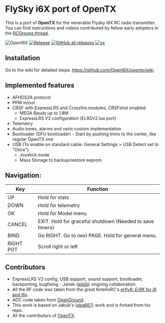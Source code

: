 # FlySky i6X port of OpenTX

This is a port of **OpenTX** for the venerable Flysky i6X RC radio transmitter.<br>
You can find instructions and videos contributed by fellow early adopters in the [RCGroups thread](https://www.rcgroups.com/forums/showthread.php?3916435-FlySky-I6X-port-of-OpenTX).

![OpenI6X](https://circleci.com/gh/OpenI6X/opentx.svg?style=shield)
[![Release](https://img.shields.io/github/v/release/OpenI6X/opentx?include_prereleases)](https://github.com/OpenI6X/opentx/releases)
[![GitHub all releases](https://img.shields.io/github/downloads/OpenI6X/opentx/total)](https://github.com/OpenI6X/opentx/releases)
[![xx](https://img.shields.io/badge/telegram-group-blue)](https://t.me/otx_flysky_i6x)

## Installation

Go to the wiki for detailed steps: https://github.com/OpenI6X/opentx/wiki

## Implemented features 

* AFHDS2A protocol
* PPM in/out
* CRSF with ExpressLRS and Crossfire modules, CRSFshot enabled
  * MEGA Bauds up to 1.8M
  * ExpressLRS V2 configuration (ELRSV2.lua port)
* Telemetry
* Audio tones, alarms and vario custom implementation
* Bootloader (DFU bootloader) - Start by pushing trims to the center, like regular OpenTX one
* USB (To enable on standard cable: General Settings > USB Detect set to "Once")
  * Joystick mode
  * Mass Storage to backup/restore eeprom

## Navigation:

| Key | Function |
| --- | --- |
| UP     | Hold for stats |                              
| DOWN   | Hold for telemetry |                                  
| OK     | Hold for Model menu |
| CANCEL | EXIT. Hold for graceful shutdown (Needed to save timers) |                      
| BIND   | Go RIGHT. Go to next PAGE. Hold for general menu. |
| RIGHT POT | Scroll right or left |

## Contributors

* ExpressLRS V2 config, USB support, sound support, bootloader, backporting, bugfixing - Janek ([ajjjjjjjj](https://github.com/ajjjjjjjj)) ongoing collaboration.
* All the RF code was taken from the great KotelloRC's [erfly6: Er9X for i6 and i6x](https://bitbucket.org/KotelloRC/erfly6/src/master/).
* ADC code taken from [OpenGround](https://github.com/fishpepper/OpenGround).
* This work is based on Jakub's ([qba667](https://github.com/qba667)) work and is forked from his repo.
* All the contributors of [OpenTX](https://github.com/opentx/opentx/). 
